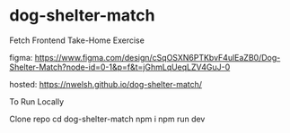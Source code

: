 # dog-shelter-match

Fetch Frontend Take-Home Exercise

figma: https://www.figma.com/design/cSqOSXN6PTKbvF4ulEaZB0/Dog-Shelter-Match?node-id=0-1&p=f&t=jGhmLqUeqLZV4GuJ-0

hosted: https://nwelsh.github.io/dog-shelter-match/

To Run Locally

Clone repo
cd dog-shelter-match
npm i
npm run dev
